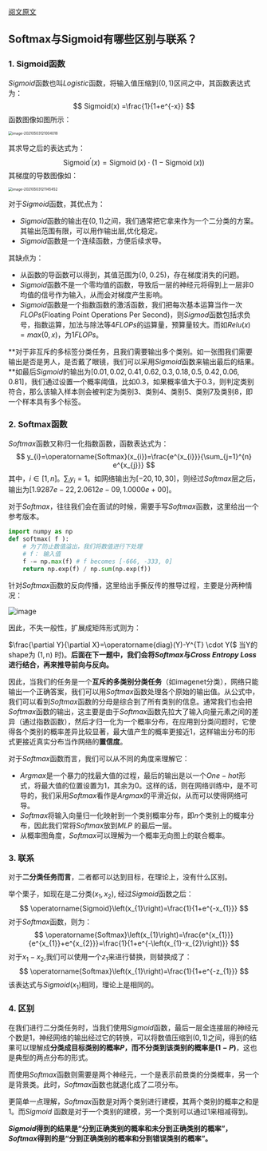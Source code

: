 [阅文原文](https://mp.weixin.qq.com/s?__biz=MzkzNDIxMzE1NQ==&mid=2247485960&idx=1&sn=335d218c725fc353a37cd532d7d12af6&chksm=c241e944f5366052cc9f5a5695c4c72c3f00592c78575e30cba16a8f2c14f24069b9cd818553&token=1307926982&lang=zh_CN#rd)


## Softmax与Sigmoid有哪些区别与联系？

### 1. Sigmoid函数

$Sigmoid$函数也叫$Logistic$函数，将输入值压缩到$(0,1)$区间之中，其函数表达式为：
$$
Sigmoid(x) =\frac{1}{1+e^{-x}}
$$
函数图像如图所示：


<img src="https://files.mdnice.com/user/6935/670659e8-03a1-45fd-a2fc-0283cd3a4831.png" alt="image-20210503121004018" style="zoom:50%;" />

其求导之后的表达式为：
$$
\operatorname{Sigmoid}^{\prime}(x)=\operatorname{Sigmoid}(x) \cdot(1-\operatorname{Sigmoid}(x))
$$
其梯度的导数图像如：

<img src="https://files.mdnice.com/user/6935/beaa9a40-5d6e-4f89-9867-f35785b72f63.png" alt="image-20210503121145452" style="zoom:50%;" />

对于$Sigmoid$函数，其优点为：

- $Sigmoid$函数的输出在$(0,1)$之间，我们通常把它拿来作为一个二分类的方案。其输出范围有限，可以用作输出层,优化稳定。
- $Sigmoid$函数是一个连续函数，方便后续求导。

其缺点为：

- 从函数的导函数可以得到，其值范围为(0, 0.25)，存在梯度消失的问题。
- $Sigmoid$函数不是一个零均值的函数，导致后一层的神经元将得到上一层非$0$均值的信号作为输入，从而会对梯度产生影响。
- $Sigmoid$函数是一个指数函数的激活函数，我们把每次基本运算当作一次$FLOPs$(Floating Point Operations Per Second)，则$Sigmod$函数包括求负号，指数运算，加法与除法等4$FLOPs$的运算量，预算量较大。而如$Relu(x)=max(0, x)$，为$1FLOPs$。

**对于非互斥的多标签分类任务，且我们需要输出多个类别。如一张图我们需要输出是否是男人，是否戴了眼镜，我们可以采用$Sigmoid$函数来输出最后的结果。**如最后$Sigmoid$的输出为$[0.01, 0.02, 0.41, 0.62, 0.3, 0.18, 0.5, 0.42, 0.06, 0.81]$，我们通过设置一个概率阈值，比如$0.3$，如果概率值大于$0.3$，则判定类别符合，那么该输入样本则会被判定为类别$3$、类别$4$、类别$5$、类别$7$及类别$8$，即一个样本具有多个标签。

### 2. Softmax函数

$Softmax$函数又称归一化指数函数，函数表达式为：
$$
y_{i}=\operatorname{Softmax}(x_{i})=\frac{e^{x_{i}}}{\sum_{j=1}^{n} e^{x_{j}}}
$$
其中，$i \in [1, n]$。$\sum_{i} y_{i}=1$。如网络输出为$[-20, 10, 30]$，则经过$Softmax$层之后，输出为$[1.9287e-22, 2.0612e-09, 1.0000e+00]$。

对于$Softmax$，往往我们会在面试的时候，需要手写$Softmax$函数，这里给出一个参考版本。

```python
import numpy as np
def softmax( f ):
    # 为了防止数值溢出，我们将数值进行下处理
    # f： 输入值
    f -= np.max(f) # f becomes [-666, -333, 0]
    return np.exp(f) / np.sum(np.exp(f))  
```

针对$Softmax$函数的反向传播，这里给出手撕反传的推导过程，主要是分两种情况：

![image](https://user-images.githubusercontent.com/47493620/117547544-aff0a780-b062-11eb-8b98-c0b8154d1293.png)


因此，不失一般性，扩展成矩阵形式则为：

$\frac{\partial Y}{\partial X}=\operatorname{diag}(Y)-Y^{T} \cdot Y($ 当Y的shape为 $(1, \mathrm{n})$ 时)。**后面在下一题中，我们会将$Softmax$与$Cross$ $Entropy$ $Loss$进行结合，再来推导前向与反向。**

因此，当我们的任务是一个**互斥的多类别分类任务**（如imagenet分类），网络只能输出一个正确答案，我们可以用$Softmax$函数处理各个原始的输出值。从公式中，我们可以看到$Softmax$函数的分母是综合到了所有类别的信息。通常我们也会把$Softmax$函数的输出，这主要是由于$Softmax$函数先拉大了输入向量元素之间的差异（通过指数函数），然后才归一化为一个概率分布，在应用到分类问题时，它使得各个类别的概率差异比较显著，最大值产生的概率更接近$1$，这样输出分布的形式更接近真实分布当作网络的**置信度**。

对于$Softmax$函数而言，我们可以从不同的角度来理解它：

- $Argmax$是一个暴力的找最大值的过程，最后的输出是以一个$One-hot$形式，将最大值的位置设置为$1$，其余为$0$。这样的话，则在网络训练中，是不可导的，我们采用$Softmax$看作是$Argmax$的平滑近似，从而可以使得网络可导。
- $Softmax$将输入向量归一化映射到一个类别概率分布，即$n$个类别上的概率分布，因此我们常将$Softmax$放到$MLP$ 的最后一层。
- 从概率图角度，$Softmax$可以理解为一个概率无向图上的联合概率。



### 3. 联系

对于**二分类任务而言**，二者都可以达到目标，在理论上，没有什么区别。

举个栗子，如现在是二分类($x_{1},x_{2}$), 经过$Sigmoid$函数之后：
$$
\operatorname{Sigmoid}\left(x_{1}\right)=\frac{1}{1+e^{-x_{1}}}
$$
对于$Softmax$函数，则为：
$$
\operatorname{Softmax}\left(x_{1}\right)=\frac{e^{x_{1}}}{e^{x_{1}}+e^{x_{2}}}=\frac{1}{1+e^{-\left(x_{1}-x_{2}\right)}}
$$
对于$x_{1} - x_{2}$,我们可以使用一个$z_{1}$来进行替换，则替换成了：
$$
\operatorname{Softmax}\left(x_{1}\right)=\frac{1}{1+e^{-z_{1}}}
$$
该表达式与$Sigmoid(x_{1})$相同，理论上是相同的。



### 4. 区别

在我们进行二分类任务时，当我们使用$Sigmoid$函数，最后一层全连接层的神经元个数是$1$，神经网络的输出经过它的转换，可以将数值压缩到$(0,1)$之间，得到的结果可以理解成**分类成目标类别的概率$P$，而不分类到该类别的概率是$(1 - P)$**，这也是典型的两点分布的形式。

而使用$Softmax$函数则需要是两个神经元，一个是表示前景类的分类概率，另一个是背景类。此时，$Softmax$函数也就退化成了二项分布。

更简单一点理解，$Softmax$函数是对两个类别进行建模，其两个类别的概率之和是$1$。而$Sigmoid$ 函数是对于一个类别的建模，另一个类别可以通过1来相减得到。

**$Sigmoid$得到的结果是“分到正确类别的概率和未分到正确类别的概率”，$Softmax$得到的是“分到正确类别的概率和分到错误类别的概率”。**





